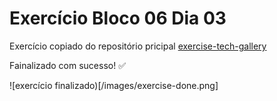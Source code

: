 # Exercício Bloco 06 Dia 03

Exercício copiado do repositório pricipal [exercise-tech-gallery](https://github.com/walgleisson-valerio/exercise-tech-gallery)

Fainalizado com sucesso! ✅

![exercício finalizado)[/images/exercise-done.png]
